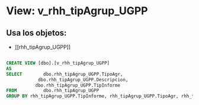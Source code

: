 # View: v_rhh_tipAgrup_UGPP

## Usa los objetos:
- [[rhh_tipAgrup_UGPP]]

```sql

CREATE VIEW [dbo].[v_rhh_tipAgrup_UGPP]
AS
SELECT        dbo.rhh_tipAgrup_UGPP.TipoAgr,
		    dbo.rhh_tipAgrup_UGPP.Descripcion,
		   dbo.rhh_tipAgrup_UGPP.TipInforme
FROM          dbo.rhh_tipAgrup_UGPP
GROUP BY rhh_tipAgrup_UGPP.TipInforme, rhh_tipAgrup_UGPP.TipoAgr, rhh_tipAgrup_UGPP.Descripcion

```
